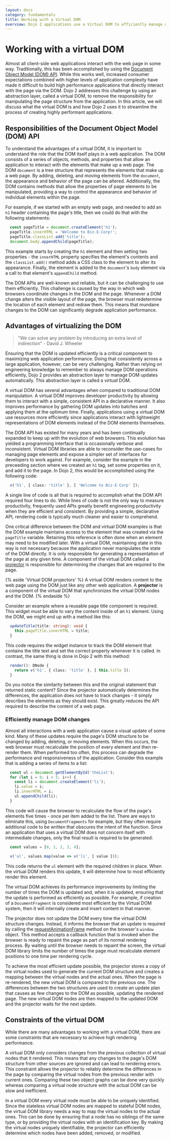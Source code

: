 ```yaml
---
layout: docs
category: fundamentals
title: Working with a Virtual DOM
overview: Dojo 2 applications use a Virtual DOM to efficiently manage updating the page. This article describes what a Virtual DOM is and the advantages that it brings.
---
```


# Working with a virtual DOM

Almost all client-side web applications interact with the web page in some way. Traditionally, this has been accomplished by using the [Document Object Model (DOM) API](https://developer.mozilla.org/en-US/docs/Web/API/Document_Object_Model). While this works well, increased consumer expectations combined with higher levels of application complexity have made it difficult to build high performance applications that directly interact with the page via the DOM. Dojo 2 addresses this challenge by using an abstraction layer, called a virtual DOM, to remove the responsibility for manipulating the page structure from the application. In this article, we will discuss what the virtual DOM is and how Dojo 2 uses it to streamline the process of creating highly performant applications.

## Responsibilities of the Document Object Model (DOM) API

To understand the advantages of a virtual DOM, it is important to understand the role that the DOM itself plays in a web application. The DOM consists of a series of objects, methods, and properties that allow an application to interact with the elements that make up a web page. The DOM `document` is a tree structure that represents the elements that make up a web page. By adding, deleting, and moving elements from the `document`, the appearance and behavior of the page can be altered. Additionally, the DOM contains methods that allow the properties of page elements to be manipulated, providing a way to control the appearance and behavior of individual elements within the page.

For example, if we started with an empty web page, and needed to add an `h1` header containing the page's title, then we could do that with the following statements:

```ts
  const pageTitle = document.createElement('h1');
  pageTitle.innerHTML = 'Welcome to Biz-E-Corp!';
  pageTitle.classList.add('title');
  document.body.appendChild(pageTitle);
```

This example starts by creating the `h1` element and then setting two properties - the `innerHTML` property specifies the element's contents and the `classList.add()` method adds a CSS class to the element to alter its appearance. Finally, the element is added to the `document`'s `body` element via a call to that element's `appendChild` method.

The DOM APIs are well-known and reliable, but it can be challenging to use them efficiently. This challenge is caused by the way in which web browsers coordinate changes in the DOM and the page. Whenever a DOM change alters the visible layout of the page, the browser must redetermine the location of each element and redraw them. This means that mundane changes to the DOM can significantly degrade application performance.

## Advantages of virtualizing the DOM

> "We can solve any problem by introducing an extra level of indirection" - David J. Wheeler

Ensuring that the DOM is updated efficiently is a critical component to maximizing web application performance. Doing that consistently across a large application, however, can be very challenging. Rather than relying on engineering knowledge to remember to always manage DOM operations efficiently, Dojo 2 provides an abstraction layer to manage DOM updates automatically. This abstraction layer is called a *virtual* DOM.

A virtual DOM has several advantages when compared to traditional DOM manipulation. A virtual DOM improves developer productivity by allowing them to interact with a simple, consistent API in a declarative manner. It also improves performance by gathering DOM updates into batches and applying them at the optimum time. Finally, applications using a virtual DOM use resources more efficiently since applications interact with lightweight representations of DOM elements instead of the DOM elements themselves.

The DOM API has existed for many years and has been continually expanded to keep up with the evolution of web browsers. This evolution has yielded a programming interface that is occasionally verbose and inconsistent. Virtual DOM libraries are able to reconsider the use-cases for managing page elements and expose a simpler set of interfaces for developers to work against. For example, consider the example in the preceeding section where we created an `h1` tag, set some properties on it, and add it to the page. In Dojo 2, this would be accomplished using the following code:

```ts
  v('h1', { class: 'title' }, [ 'Welcome to Biz-E-Corp' ]);
```

A single line of code is all that is required to accomplish what the DOM API required four lines to do. While lines of code is not the only way to measure productivity, frequently used APIs greatly benefit engineering productivity when they are efficient and consistent. By providing a simple, declarative API, rendering code is typically much cleaner and easier to comprehend.

One critical difference between the DOM and virtual DOM examples is that the DOM example maintains access to the element that was created via the `pageTitle` variable. Retaining this reference is often done when an element may need to be modified later. With a virtual DOM, maintaining state in this way is not necessary because the application never manipulates the state of the DOM directly. It is only responsible for generating a representation of the page at any given time. A component of the virtual DOM called a [projector](http://maquettejs.org/docs/typedoc/interfaces/_maquette_.projector.html) is responsible for determining the changes that are required to the page.

{% aside 'Virtual DOM projectors' %}
A virtual DOM renders content to the web page using the DOM just like any other web application. A **projector** is a component of the virtual DOM that synchronizes the virtual DOM nodes and the DOM.
{% endaside %}

Consider an example where a reusable page title component is required. This widget must be able to vary the content inside of an `h1` element. Using the DOM, we might end up with a method like this:

```ts
  updateTitle(title: string): void {
    this.pageTitle.innerHTML = title;
  }
```

This code requires the widget instance to track the DOM element that contains the title text and set the correct property whenever it is called. In contrast, the same thing is done in Dojo 2 with this method:

```ts
  render(): DNode {
    return v('h1', { class: 'title' }, [ this.title ]);
  }
```

Do you notice the similarity between this and the original statement that returned static content? Since the projector automatically determines the differences, the application does not have to track changes - it simply describes the elements as they should exist. This greatly reduces the API required to describe the content of a web page.

### Efficiently manage DOM changes

Almost all interactions with a web application cause a visual update of some kind. Many of these updates require the page's DOM structure to be changed by adding, deleting, or moving elements. When this occurs, the web browser must recalculate the position of every element and then re-render them. When performed too often, this process can degrade the performance and responsiveness of the application. Consider this example that is adding a series of items to a list:

```ts
  const ul = document.getElementById('theList');
  for (let i = 0; i < 5; i++) {
    const li = document.createElement('li');
    li.value = i;
    li.innerHTML = i;
    ul.appendChild(li);
  }
```

This code will cause the browser to recalculate the flow of the page's elements five times - once per item added to the list. There are ways to eliminate this, using `DocumentFragments` for example, but they often require additional code to be written that obscures the intent of the function. Since an application that uses a virtual DOM does not concern itself with intermediate changes, only the final result is required to be generated:

```ts
  const values = [0, 1, 2, 3, 4];

  v('ul', values.map(value => v('li', [ value ]));
```

This code returns the `ul` element with the required children in place. When the virtual DOM renders this update, it will determine how to most efficiently render this element.

The virtual DOM achieves its performance improvements by limiting the number of times the DOM is updated and, when it is updated, ensuring that the update is performed as efficiently as possible. For example, if creation of a `DocumentFragment` is considered most efficient by the Virtual DOM system, then it will internally create and insert content in that manner.

The projector does not update the DOM every time the virtual DOM structure changes. Instead, it informs the browser that an update is required by calling the [requestAnimationFrame](https://developer.mozilla.org/en-US/docs/Web/API/window/requestAnimationFrame) method on the browser's `window` object. This method accepts a callback function that is invoked when the browser is ready to repaint the page as part of its normal rendering process. By waiting until the browser needs to repaint the screen, the virtual DOM library limits the number of times the page must recalculate element positions to one time per rendering cycle.

To achieve the most efficient update possible, the projector stores a copy of the virtual nodes used to generate the current DOM structure and creates a mapping between the virtual nodes and the actual ones. When the page is re-rendered, the new virtual DOM is compared to the previous one. The differences between the two structures are used to create an update plan that causes as few changes to the DOM as possible, updating the rendered page. The new virtual DOM nodes are then mapped to the updated DOM and the projector waits for the next update.

## Constraints of the virtual DOM

While there are many advantages to working with a virtual DOM, there are some constraints that are necessary to achieve high rendering performance.

A virtual DOM only considers changes from the previous collection of virtual nodes that it rendered. This means that any changes to the page's DOM structure from other sources are ignored and can lead to rendering errors. This constraint allows the projector to reliably determine the differences in the page by comparing the virtual nodes from the previous render with current ones. Comparing these two object graphs can be done very quickly whereas comparing a virtual node structure with the actual DOM can be slow and inefficient.

In a virtual DOM every virtual node must be able to be uniquely identified. Since the stateless virtual DOM nodes are mapped to stateful DOM nodes, the virtual DOM library needs a way to map the virtual nodes to the actual ones. This can be done by ensuring that a node has no siblings of the same type, or by providing the virtual nodes with an identification key. By making the virtual nodes uniquely identifiable, the projector can efficiently determine which nodes have been added, removed, or modified.
